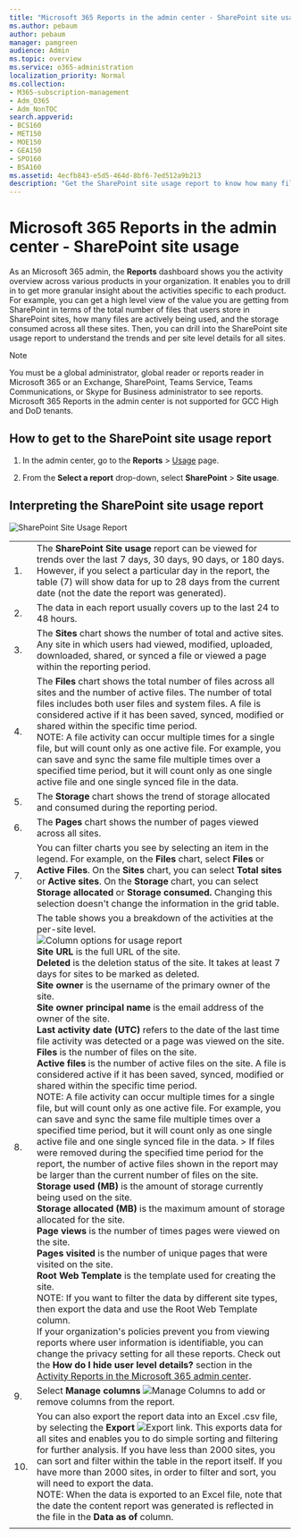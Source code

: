 ```yaml
---
title: "Microsoft 365 Reports in the admin center - SharePoint site usage"
ms.author: pebaum
author: pebaum
manager: pamgreen
audience: Admin
ms.topic: overview
ms.service: o365-administration
localization_priority: Normal
ms.collection: 
- M365-subscription-management
- Adm_O365
- Adm_NonTOC
search.appverid:
- BCS160
- MET150
- MOE150
- GEA150
- SPO160
- BSA160
ms.assetid: 4ecfb843-e5d5-464d-8bf6-7ed512a9b213
description: "Get the SharePoint site usage report to know how many files users store in SharePoint sites, how many are actively used, and the total storage consumed. "
---
```


# Microsoft 365 Reports in the admin center - SharePoint site usage

As an Microsoft 365 admin, the **Reports** dashboard shows you the activity overview across various products in your organization. It enables you to drill in to get more granular insight about the activities specific to each product. For example, you can get a high level view of the value you are getting from SharePoint in terms of the total number of files that users store in SharePoint sites, how many files are actively being used, and the storage consumed across all these sites. Then, you can drill into the SharePoint site usage report to understand the trends and per site level details for all sites. 
  
> [!NOTE]
> You must be a global administrator, global reader or reports reader in Microsoft 365 or an Exchange, SharePoint, Teams Service, Teams Communications, or Skype for Business administrator to see reports. 
> Microsoft 365 Reports in the admin center is not supported for GCC High and DoD tenants.
 
## How to get to the SharePoint site usage report

1. In the admin center, go to the **Reports** \> <a href="https://go.microsoft.com/fwlink/p/?linkid=2074756" target="_blank">Usage</a> page.

    
2. From the **Select a report** drop-down, select **SharePoint** \> **Site usage**.
  
## Interpreting the SharePoint site usage report

![SharePoint Site Usage Report](../../media/4f88fb7d-9aa8-470e-9e23-e31caaf77d78.png)
  
|||
|:-----|:-----|
|1.  <br/> |The **SharePoint Site usage** report can be viewed for trends over the last 7 days, 30 days, 90 days, or 180 days. However, if you select a particular day in the report, the table (7) will show data for up to 28 days from the current date (not the date the report was generated).  <br/> |
|2.  <br/> |The data in each report usually covers up to the last 24 to 48 hours. <br/> |
|3.  <br/> |The **Sites** chart shows the number of total and active sites. Any site in which users had viewed, modified, uploaded, downloaded, shared, or synced a file or viewed a page within the reporting period.  <br/> |
|4.  <br/> |The **Files** chart shows the total number of files across all sites and the number of active files. The number of total files includes both user files and system files. A file is considered active if it has been saved, synced, modified or shared within the specific time period.  <br/> NOTE: A file activity can occur multiple times for a single file, but will count only as one active file. For example, you can save and sync the same file multiple times over a specified time period, but it will count only as one single active file and one single synced file in the data.           |
|5.  <br/> |The **Storage** chart shows the trend of storage allocated and consumed during the reporting period.  <br/> |
|6.  <br/> |The **Pages** chart shows the number of pages viewed across all sites.  <br/> |
|7.  <br/> |You can filter charts you see by selecting an item in the legend. For example, on the **Files** chart, select **Files** or **Active Files**. On the **Sites** chart, you can select **Total sites** or **Active sites**. On the **Storage** chart, you can select **Storage allocated** or **Storage consumed.** Changing this selection doesn't change the information in the grid table.  <br/> |
|8.  <br/> | The table shows you a breakdown of the activities at the per-site level.  <br/> ![Column options for usage report](../../media/sharepointsite-usage.png)           <br/> **Site URL** is the full URL of the site.  <br/> **Deleted** is the deletion status of the site. It takes at least 7 days for sites to be marked as deleted.  <br/> **Site owner** is the username of the primary owner of the site.  <br/>**Site owner principal name** is the email address of the owner of the site.  <br/> **Last activity date (UTC)** refers to the date of the last time file activity was detected or a page was viewed on the site.  <br/> **Files** is the number of files on the site.  <br/> **Active files** is the number of active files on the site. A file is considered active if it has been saved, synced, modified or shared within the specific time period.  <br/> NOTE: A file activity can occur multiple times for a single file, but will count only as one active file. For example, you can save and sync the same file multiple times over a specified time period, but it will count only as one single active file and one single synced file in the data. >  If files were removed during the specified time period for the report, the number of active files shown in the report may be larger than the current number of files on the site.<br/>**Storage used (MB)** is the amount of storage currently being used on the site.  <br/> **Storage allocated (MB)** is the maximum amount of storage allocated for the site.  <br/> **Page views** is the number of times pages were viewed on the site.  <br/> **Pages visited** is the number of unique pages that were visited on the site.  <br/> **Root Web Template** is the template used for creating the site.  <br/> NOTE: If you want to filter the data by different site types, then export the data and use the Root Web Template column. <br/>If your organization's policies prevent you from viewing reports where user information is identifiable, you can change the privacy setting for all these reports. Check out the **How do I hide user level details?** section in the [Activity Reports in the Microsoft 365 admin center](activity-reports.md).  <br/> |
|9.  <br/> |Select **Manage columns**  ![Manage Columns](../../media/13d2e536-de88-4db3-80c7-7a3a57298eb4.png) to add or remove columns from the report.  <br/> |
|10.  <br/> |You can also export the report data into an Excel .csv file, by selecting the **Export** ![Export](../../media/4dc548cc-8061-48d5-9240-6793affca43a.png) link. This exports data for all sites and enables you to do simple sorting and filtering for further analysis. If you have less than 2000 sites, you can sort and filter within the table in the report itself. If you have more than 2000 sites, in order to filter and sort, you will need to export the data.  <br/> NOTE: When the data is exported to an Excel file, note that the date the content report was generated is reflected in the file in the **Data as of** column.      <br/>   |
|||
   

